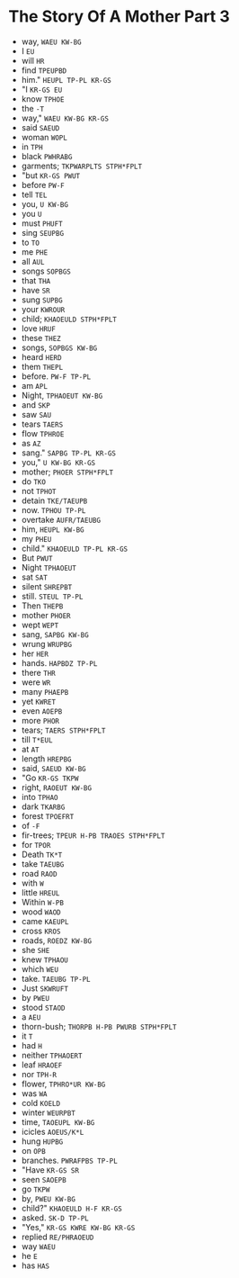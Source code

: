 # The Story Of A Mother Part 3

* way, `WAEU KW-BG`
* I `EU`
* will `HR`
* find `TPEUPBD`
* him." `HEUPL TP-PL KR-GS`
* "I `KR-GS EU`
* know `TPHOE`
* the `-T`
* way," `WAEU KW-BG KR-GS`
* said `SAEUD`
* woman `WOPL`
* in `TPH`
* black `PWHRABG`
* garments; `TKPWARPLTS STPH*FPLT`
* "but `KR-GS PWUT`
* before `PW-F`
* tell `TEL`
* you, `U KW-BG`
* you `U`
* must `PHUFT`
* sing `SEUPBG`
* to `TO`
* me `PHE`
* all `AUL`
* songs `SOPBGS`
* that `THA`
* have `SR`
* sung `SUPBG`
* your `KWROUR`
* child; `KHAOEULD STPH*FPLT`
* love `HRUF`
* these `THEZ`
* songs, `SOPBGS KW-BG`
* heard `HERD`
* them `THEPL`
* before. `PW-F TP-PL`
* am `APL`
* Night, `TPHAOEUT KW-BG`
* and `SKP`
* saw `SAU`
* tears `TAERS`
* flow `TPHROE`
* as `AZ`
* sang." `SAPBG TP-PL KR-GS`
* you," `U KW-BG KR-GS`
* mother; `PHOER STPH*FPLT`
* do `TKO`
* not `TPHOT`
* detain `TKE/TAEUPB`
* now. `TPHOU TP-PL`
* overtake `AUFR/TAEUBG`
* him, `HEUPL KW-BG`
* my `PHEU`
* child." `KHAOEULD TP-PL KR-GS`
* But `PWUT`
* Night `TPHAOEUT`
* sat `SAT`
* silent `SHREPBT`
* still. `STEUL TP-PL`
* Then `THEPB`
* mother `PHOER`
* wept `WEPT`
* sang, `SAPBG KW-BG`
* wrung `WRUPBG`
* her `HER`
* hands. `HAPBDZ TP-PL`
* there `THR`
* were `WR`
* many `PHAEPB`
* yet `KWRET`
* even `AOEPB`
* more `PHOR`
* tears; `TAERS STPH*FPLT`
* till `T*EUL`
* at `AT`
* length `HREPBG`
* said, `SAEUD KW-BG`
* "Go `KR-GS TKPW`
* right, `RAOEUT KW-BG`
* into `TPHAO`
* dark `TKARBG`
* forest `TPOEFRT`
* of `-F`
* fir-trees; `TPEUR H-PB TRAOES STPH*FPLT`
* for `TPOR`
* Death `TK*T`
* take `TAEUBG`
* road `RAOD`
* with `W`
* little `HREUL`
* Within `W-PB`
* wood `WAOD`
* came `KAEUPL`
* cross `KROS`
* roads, `ROEDZ KW-BG`
* she `SHE`
* knew `TPHAOU`
* which `WEU`
* take. `TAEUBG TP-PL`
* Just `SKWRUFT`
* by `PWEU`
* stood `STAOD`
* a `AEU`
* thorn-bush; `THORPB H-PB PWURB STPH*FPLT`
* it `T`
* had `H`
* neither `TPHAOERT`
* leaf `HRAOEF`
* nor `TPH-R`
* flower, `TPHRO*UR KW-BG`
* was `WA`
* cold `KOELD`
* winter `WEURPBT`
* time, `TAOEUPL KW-BG`
* icicles `AOEUS/K*L`
* hung `HUPBG`
* on `OPB`
* branches. `PWRAFPBS TP-PL`
* "Have `KR-GS SR`
* seen `SAOEPB`
* go `TKPW`
* by, `PWEU KW-BG`
* child?" `KHAOEULD H-F KR-GS`
* asked. `SK-D TP-PL`
* "Yes," `KR-GS KWRE KW-BG KR-GS`
* replied `RE/PHRAOEUD`
* way `WAEU`
* he `E`
* has `HAS`
